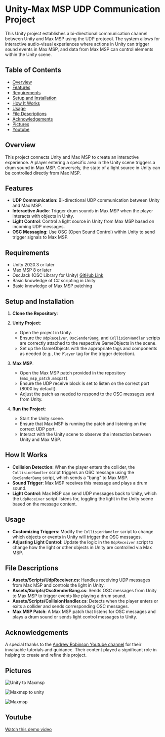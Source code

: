 
# Unity-Max MSP UDP Communication Project

This Unity project establishes a bi-directional communication channel between Unity and Max MSP using the UDP protocol. The system allows for interactive audio-visual experiences where actions in Unity can trigger sound events in Max MSP, and data from Max MSP can control elements within the Unity scene.

## Table of Contents
- [Overview](#overview)
- [Features](#features)
- [Requirements](#requirements)
- [Setup and Installation](#setup-and-installation)
- [How It Works](#how-it-works)
- [Usage](#usage)
- [File Descriptions](#file-descriptions)
- [Acknowledgements](#acknowledgements)
- [Pictures](#pictures)
- [Youtube](#youtube)


## Overview
This project connects Unity and Max MSP to create an interactive experience. A player entering a specific area in the Unity scene triggers a drum sound in Max MSP. Conversely, the state of a light source in Unity can be controlled directly from Max MSP.

## Features
- **UDP Communication**: Bi-directional UDP communication between Unity and Max MSP.
- **Interactive Audio**: Trigger drum sounds in Max MSP when the player interacts with objects in Unity.
- **Light Control**: Control a light source in Unity from Max MSP based on incoming UDP messages.
- **OSC Messaging**: Use OSC (Open Sound Control) within Unity to send trigger signals to Max MSP.

## Requirements
- Unity 2020.3 or later
- Max MSP 8 or later
- OscJack (OSC Library for Unity) [GitHub Link](https://github.com/keijiro/OscJack)
- Basic knowledge of C# scripting in Unity
- Basic knowledge of Max MSP patching

## Setup and Installation
1. **Clone the Repository**:

2. **Unity Project**:
    - Open the project in Unity.
    - Ensure the `UdpReceiver`, `OscSenderBang`, and `CollisionHandler` scripts are correctly attached to the respective GameObjects in the scene.
    - Set up the GameObjects with the appropriate tags and components as needed (e.g., the `Player` tag for the trigger detection).

3. **Max MSP**:
    - Open the Max MSP patch provided in the repository (`max_msp_patch.maxpat`).
    - Ensure the UDP receive block is set to listen on the correct port (8000 by default).
    - Adjust the patch as needed to respond to the OSC messages sent from Unity.

4. **Run the Project**:
    - Start the Unity scene.
    - Ensure that Max MSP is running the patch and listening on the correct UDP port.
    - Interact with the Unity scene to observe the interaction between Unity and Max MSP.

## How It Works
- **Collision Detection**: When the player enters the collider, the `CollisionHandler` script triggers an OSC message using the `OscSenderBang` script, which sends a "bang" to Max MSP.
- **Sound Trigger**: Max MSP receives this message and plays a drum sound.
- **Light Control**: Max MSP can send UDP messages back to Unity, which the `UdpReceiver` script listens for, toggling the light in the Unity scene based on the message content.

## Usage
- **Customizing Triggers**: Modify the `CollisionHandler` script to change which objects or events in Unity will trigger the OSC messages.
- **Adjusting Light Control**: Update the logic in the `UdpReceiver` script to change how the light or other objects in Unity are controlled via Max MSP.

## File Descriptions
- **Assets/Scripts/UdpReceiver.cs**: Handles receiving UDP messages from Max MSP and controls the light in Unity.
- **Assets/Scripts/OscSenderBang.cs**: Sends OSC messages from Unity to Max MSP to trigger events like playing a drum sound.
- **Assets/Scripts/CollisionHandler.cs**: Detects when the player enters or exits a collider and sends corresponding OSC messages.
- **Max MSP Patch**: A Max MSP patch that listens for OSC messages and plays a drum sound or sends light control messages to Unity.

## Acknowledgements

A special thanks to the [Andrew Robinson Youtube channel](https://www.youtube.com/watch?v=j1ySd99uXkM&t=347s) for their invaluable tutorials and guidance. Their content played a significant role in helping to create and refine this project.

## Pictures

![Unity to Maxmsp](image.png)

![Maxmsp to unity](image-1.png)

![Maxmsp](image-2.png)

## Youtube

[Watch this demo video](https://youtu.be/KyeJXhVzv0g)